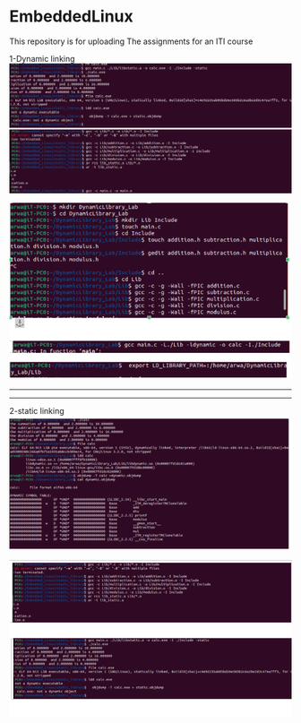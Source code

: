 # EmbeddedLinux
This repository is for uploading  The assignments for an ITI course

1-Dynamic linking
![Screenshot 1](Embedded_Linux/screenshots/Screenshot1.png)
![Screenshot 2](Embedded_Linux/screenshots/Screenshot2.png)


![Screenshot 3](Embedded_Linux/screenshots/Screenshot3.png)








--------------------------------------------------------------------------------------------------------------------------------------------------------------
---------------------------------------------------------------------------------------------------------------------------------------------------------------

2-static linking
![Screenshot 4](Embedded_Linux/screenshots/Screenshot4.png)

![Screenshot 5](Embedded_Linux/screenshots/Screenshot5.png)

